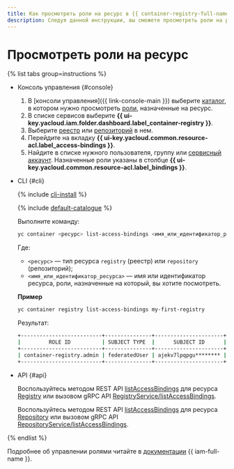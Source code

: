 ```yaml
---
title: Как просмотреть роли на ресурс в {{ container-registry-full-name }}
description: Следуя данной инструкции, вы сможете просмотреть роли на ресурс.
---
```


# Просмотреть роли на ресурс

{% list tabs group=instructions %}

- Консоль управления {#console}

  1. В [консоли управления]({{ link-console-main }}) выберите [каталог](../../../resource-manager/concepts/resources-hierarchy.md#folder), в котором нужно просмотреть [роли](../../../iam/concepts/access-control/roles.md), назначенные на ресурс.
  1. В списке сервисов выберите **{{ ui-key.yacloud.iam.folder.dashboard.label_container-registry }}**.
  1. Выберите [реестр](../../concepts/registry.md) или [репозиторий](../../concepts/repository.md) в нем.
  1. Перейдите на вкладку **{{ ui-key.yacloud.common.resource-acl.label_access-bindings }}**.
  1. Найдите в списке нужного пользователя, группу или [сервисный аккаунт](../../../iam/concepts/users/service-accounts.md). Назначенные роли указаны в столбце **{{ ui-key.yacloud.common.resource-acl.label_bindings }}**.

- CLI {#cli}

  {% include [cli-install](../../../_includes/cli-install.md) %}

  {% include [default-catalogue](../../../_includes/default-catalogue.md) %}

  Выполните команду:

  ```bash
  yc container <ресурс> list-access-bindings <имя_или_идентификатор_ресурса>
  ```

  Где:
  * `<ресурс>` — тип ресурса `registry` (реестр) или `repository` (репозиторий);
  * `<имя_или_идентификатор_ресурса>` — имя или идентификатор ресурса, роли, назначенные на который, вы хотите посмотреть.

  **Пример**
  
  ```bash
  yc container registry list-access-bindings my-first-registry
  ```

  Результат:
  
  ```bash
  +--------------------------+---------------+----------------------+
  |         ROLE ID          | SUBJECT TYPE  |      SUBJECT ID      |
  +--------------------------+---------------+----------------------+
  | container-registry.admin | federatedUser | ajekv7lpqpgu******** |
  +--------------------------+---------------+----------------------+
  ```

- API {#api}

  Воспользуйтесь методом REST API [listAccessBindings](../../api-ref/Registry/listAccessBindings.md) для ресурса [Registry](../../api-ref/Registry/index.md) или вызовом gRPC API [RegistryService/listAccessBindings](../../api-ref/grpc/registry_service.md#UpdateAccessBindings).

  Воспользуйтесь методом REST API [listAccessBindings](../../api-ref/Repository/listAccessBindings.md) для ресурса [Repository](../../api-ref/Repository/index.md) или вызовом gRPC API [RepositoryService/listAccessBindings](../../api-ref/grpc/repository_service.md#UpdateAccessBindings).

{% endlist %}

Подробнее об управлении ролями читайте в [документации](../../../iam/concepts/index.md) {{ iam-full-name }}.
